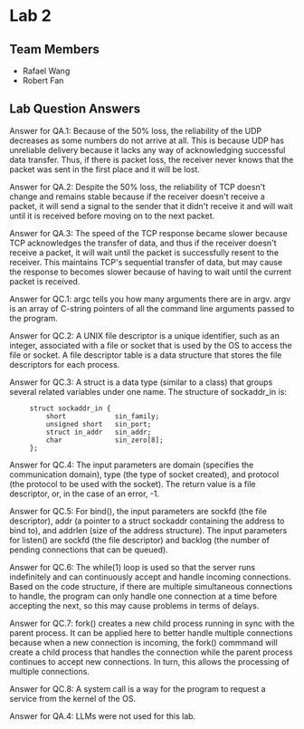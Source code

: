 # Lab 2

## Team Members
- Rafael Wang
- Robert Fan

## Lab Question Answers

Answer for  QA.1: Because of the 50% loss, the reliability of the UDP decreases as some numbers do not arrive at all. This is because UDP has unreliable delivery because it lacks any way of acknowledging successful data transfer. Thus, if there is packet loss, the receiver never knows that the packet was sent in the first place and it will be lost. 

Answer for QA.2: Despite the 50% loss, the reliability of TCP doesn't change and remains stable because if the receiver doesn't receive a packet, it will send a signal to the sender that it didn't receive it and will wait until it is received before moving on to the next packet.

Answer for QA.3: The speed of the TCP response became slower because TCP acknowledges the transfer of data, and thus if the receiver doesn't receive a packet, it will wait until the packet is successfully resent to the receiver. This maintains TCP's sequential transfer of data, but may cause the response to becomes slower because of having to wait until the current packet is received.

Answer for QC.1: argc tells you how many arguments there are in argv. argv is an array of C-string pointers of all the command line arguments passed to the program.

Answer for QC.2: A UNIX file descriptor is a unique identifier, such as an integer, associated with a file or socket that is used by the OS to access the file or socket. A file descriptor table is a data structure that stores the file descriptors for each process. 

Answer for QC.3: A struct is a data type (similar to a class) that groups several related variables under one name. The structure of sockaddr_in is: 
```
     struct sockaddr_in {
         short            sin_family;
         unsigned short   sin_port;
         struct in_addr   sin_addr;
         char             sin_zero[8];
     };
```
Answer for QC.4: The input parameters are domain (specifies the communication domain), type (the type of socket created), and protocol (the protocol to be used with the socket). The return value is a file descriptor, or, in the case of an error, -1. 

Answer for QC.5: For bind(), the input parameters are sockfd (the file descriptor), addr (a pointer to a struct sockaddr containing the address to bind to), and addrlen (size of the address structure). The input parameters for listen() are sockfd (the file descriptor) and backlog (the number of pending connections that can be queued).  

Answer for QC.6: The while(1) loop is used so that the server runs indefinitely and can continuously accept and handle incoming connections. Based on the code structure, if there are multiple simultaneous connections to handle, the program can only handle one connection at a time before accepting the next, so this may cause problems in terms of delays. 

Answer for QC.7: fork() creates a new child process running in sync with the parent process. It can be applied here to better handle multiple connections because when a new connection is incoming, the fork() commmand will create a child process that handles the connection while the parent process continues to accept new connections. In turn, this allows the processing of multiple connections.

Answer for QC.8: A system call is a way for the program to request a service from the kernel of the OS.

Answer for QA.4: LLMs were not used for this lab.
